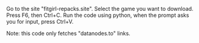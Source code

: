 Go to the site "fitgirl-repacks.site".
Select the game you want to download.
Press F6, then Ctrl+C.
Run the code using python, when the prompt asks you for input, press Ctrl+V.

Note: this code only fetches "datanodes.to" links.
